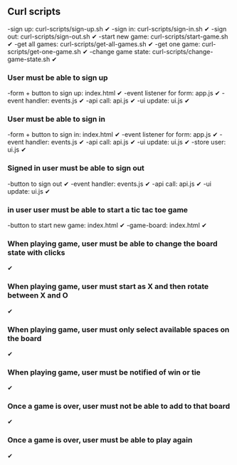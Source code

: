 ## Curl scripts
-sign up: curl-scripts/sign-up.sh ✔
-sign in: curl-scripts/sign-in.sh ✔
-sign out: curl-scripts/sign-out.sh ✔
-start new game: curl-scripts/start-game.sh ✔
-get all games: curl-scripts/get-all-games.sh ✔
-get one game: curl-scripts/get-one-game.sh ✔
-change game state: curl-scripts/change-game-state.sh ✔

### User must be able to sign up
-form + button to sign up: index.html ✔
-event listener for form: app.js ✔
-event handler: events.js ✔
-api call: api.js ✔
-ui update: ui.js ✔

### User must be able to sign in
-form + button to sign in: index.html ✔
-event listener for form: app.js ✔
-event handler: events.js ✔
-api call: api.js ✔
-ui update: ui.js ✔
-store user: ui.js ✔

### Signed in user must be able to sign out
-button to sign out ✔
-event handler: events.js ✔
-api call: api.js ✔
-ui update: ui.js ✔

### in user user must be able to start a tic tac toe game
-button to start new game: index.html ✔
-game-board: index.html ✔

### When playing game, user must be able to change the board state with clicks
✔

### When playing game, user must start as X and then rotate between X and O
✔

### When playing game, user must only select available spaces on the board
✔

### When playing game, user must be notified of win or tie
✔

### Once a game is over, user must not be able to add to that board
✔

### Once a game is over, user must be able to play again
✔
